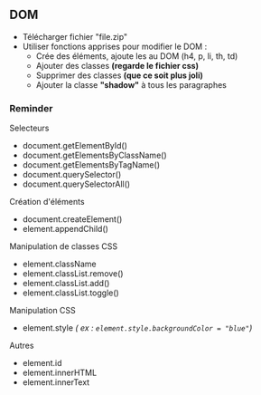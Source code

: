 ## DOM

- Télécharger fichier "file.zip"
- Utiliser fonctions apprises pour modifier le DOM :
	- Crée des éléments, ajoute les au DOM (h4, p, li, th, td)
	- Ajouter des classes __(regarde le fichier css)__
	- Supprimer des classes __(que ce soit plus joli)__
	- Ajouter la classe __"shadow"__ à tous les paragraphes

### Reminder

Selecteurs
- document.getElementById()
- document.getElementsByClassName()
- document.getElementsByTagName()
- document.querySelector()
- document.querySelectorAll()

Création d'éléments
- document.createElement()
- element.appendChild()

Manipulation de classes CSS
- element.className
- element.classList.remove()
- element.classList.add()
- element.classList.toggle()

Manipulation CSS
- element.style _( ex : `element.style.backgroundColor = "blue"`)_

Autres
- element.id
- element.innerHTML
- element.innerText




